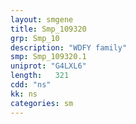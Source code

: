 ```yaml
---
layout: smgene
title: Smp_109320
grp: Smp_10
description: "WDFY family"
smp: Smp_109320.1
uniprot: "G4LXL6"
length:   321
cdd: "ns"
kk: ns
categories: sm
---
```

